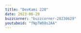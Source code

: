```yaml
---
title: "DevKami 220"
date: 2023-06-29
buzzcorner: "buzzcorner-20230629"
youtubeid: "fNpTW88s2AA"
---
```

